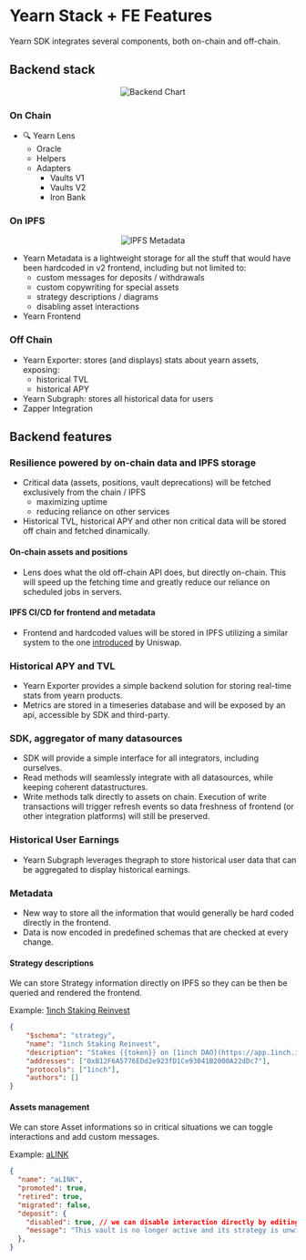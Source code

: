 # Yearn Stack + FE Features

Yearn SDK integrates several components, both on-chain and off-chain.

## Backend stack

<p align="center">
  <img src="https://i.imgur.com/X440pat.png" className="wireImg" alt="Backend Chart"/>
</p>

### On Chain

- 🔍 Yearn Lens
  - Oracle
  - Helpers
  - Adapters
    - Vaults V1
    - Vaults V2
    - Iron Bank

### On IPFS

<p align="center">
  <img src="https://i.imgur.com/mAHmykp.png" className="wireImg" alt="IPFS Metadata"/>
</p>

- Yearn Metadata is a lightweight storage for all the stuff that would have been hardcoded in v2 frontend, including but not limited to:
  - custom messages for deposits / withdrawals
  - custom copywriting for special assets
  - strategy descriptions / diagrams
  - disabling asset interactions
- Yearn Frontend

### Off Chain

- Yearn Exporter: stores (and displays) stats about yearn assets, exposing:
  - historical TVL
  - historical APY
- Yearn Subgraph: stores all historical data for users
- Zapper Integration

## Backend features

### Resilience powered by on-chain data and IPFS storage

- Critical data (assets, positions, vault deprecations) will be fetched exclusively from the chain / IPFS
  - maximizing uptime
  - reducing reliance on other services
- Historical TVL, historical APY and other non critical data will be stored off chain and fetched dinamically.

#### On-chain assets and positions

- Lens does what the old off-chain API does, but directly on-chain. This will speed up the fetching time and greatly reduce our reliance on scheduled jobs in servers.

#### IPFS CI/CD for frontend and metadata

- Frontend and hardcoded values will be stored in IPFS utilizing a similar system to the one [introduced](https://uniswap.org/blog/ipfs-uniswap-interface/) by Uniswap.

### Historical APY and TVL

- Yearn Exporter provides a simple backend solution for storing real-time stats from yearn products.
- Metrics are stored in a timeseries database and will be exposed by an api, accessible by SDK and third-party.

### SDK, aggregator of many datasources

- SDK will provide a simple interface for all integrators, including ourselves.
- Read methods will seamlessly integrate with all datasources, while keeping coherent datastructures.
- Write methods talk directly to assets on chain. Execution of write transactions will trigger refresh events so data freshness of frontend (or other integration platforms) will still be preserved.

### Historical User Earnings

- Yearn Subgraph leverages thegraph to store historical user data that can be aggregated to display historical earnings.

### Metadata

- New way to store all the information that would generally be hard coded directly in the frontend.
- Data is now encoded in predefined schemas that are checked at every change.

#### Strategy descriptions

We can store Strategy information directly on IPFS so they can be then be queried and rendered the frontend.

Example: [1inch Staking Reinvest](https://meta.yearn.network/strategies/1InchStaking)

```json
{
    "$schema": "strategy",
    "name": "1inch Staking Reinvest",
    "description": "Stakes {{token}} on [1inch DAO](https://app.1inch.io/#/1/dao/governance) to collect governance rewards. Rewards are harvested and deposited back into the strategy.",
    "addresses": ["0xB12F6A5776EDd2e923fD1Ce93041B2000A22dDc7"],
    "protocols": ["1inch"],
    "authors": []
}
```

#### Assets management

We can store Asset informations so in critical situations we can toggle interactions and add custom messages.

Example: [aLINK](https://meta.yearn.network/vaults/0x25212Df29073FfFA7A67399AcEfC2dd75a831A1A)

```json
{
  "name": "aLINK",
  "promoted": true,
  "retired": true,
  "migrated": false,
  "deposit": {
    "disabled": true, // we can disable interaction directly by editing this file on the repo
    "message": "This vault is no longer active and its strategy is unwinding. Withdrawals will incur a 1% withdrawal fee during this process."
  },
}
```